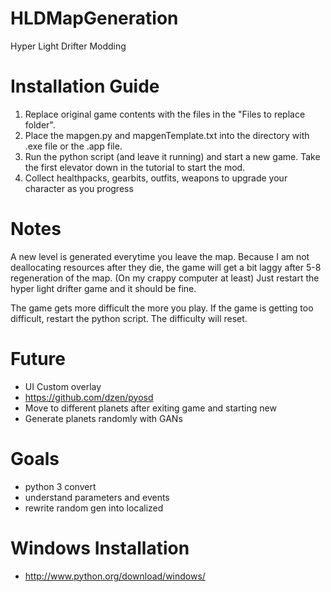 # HLDMapGeneration
Hyper Light Drifter Modding

# Installation Guide
1. Replace original game contents with the files in the "Files to replace folder".
2. Place the mapgen.py and mapgenTemplate.txt into the directory with .exe file or the .app file.
3. Run the python script (and leave it running) and start a new game. Take the first elevator down in the tutorial to start the mod.
4. Collect healthpacks, gearbits, outfits, weapons to upgrade your character as you progress

# Notes
A new level is generated everytime you leave the map.
 Because I am not deallocating resources after they die, the game will get a bit laggy after 5-8 regeneration of the map. (On my crappy computer at least)
 Just restart the hyper light drifter game and it should be fine.

The game gets more difficult the more you play. If the game is getting too difficult, restart the python script. The difficulty will reset.

# Future
* UI Custom overlay
* https://github.com/dzen/pyosd
* Move to different planets after exiting game and starting new
* Generate planets randomly with GANs


# Goals 
* python 3 convert
* understand parameters and events
* rewrite random gen into localized
# Windows Installation
* http://www.python.org/download/windows/
